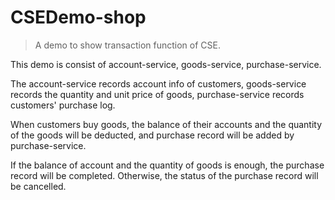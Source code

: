 # CSEDemo-shop

> A demo to show transaction function of CSE.

This demo is consist of account-service, goods-service, purchase-service.

The account-service records account info of customers, goods-service records
the quantity and unit price of goods, purchase-service records customers'
purchase log.

When customers buy goods, the balance of their accounts and the quantity
of the goods will be deducted, and purchase record will be added by
purchase-service.

If the balance of account and the quantity of goods is enough, the purchase
record will be completed. Otherwise, the status of the purchase record will
be cancelled.
